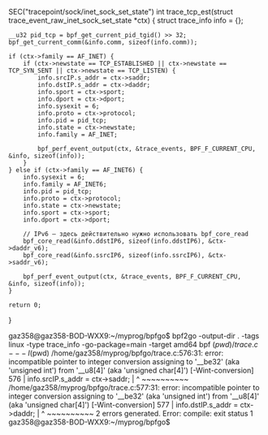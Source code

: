 SEC("tracepoint/sock/inet_sock_set_state")
int trace_tcp_est(struct trace_event_raw_inet_sock_set_state *ctx) {
    struct trace_info info = {};

    __u32 pid_tcp = bpf_get_current_pid_tgid() >> 32;
    bpf_get_current_comm(&info.comm, sizeof(info.comm));

    if (ctx->family == AF_INET) {
        if (ctx->newstate == TCP_ESTABLISHED || ctx->newstate == TCP_SYN_SENT || ctx->newstate == TCP_LISTEN) {
            info.srcIP.s_addr = ctx->saddr;
            info.dstIP.s_addr = ctx->daddr;
            info.sport = ctx->sport;
            info.dport = ctx->dport;
            info.sysexit = 6;
            info.proto = ctx->protocol;
            info.pid = pid_tcp;
            info.state = ctx->newstate;
            info.family = AF_INET;

            bpf_perf_event_output(ctx, &trace_events, BPF_F_CURRENT_CPU, &info, sizeof(info));
        }
    } else if (ctx->family == AF_INET6) {
        info.sysexit = 6;
        info.family = AF_INET6;
        info.pid = pid_tcp;
        info.proto = ctx->protocol;
        info.state = ctx->newstate;
        info.sport = ctx->sport;
        info.dport = ctx->dport;

        // IPv6 — здесь действительно нужно использовать bpf_core_read
        bpf_core_read(&info.ddstIP6, sizeof(info.ddstIP6), &ctx->daddr_v6);
        bpf_core_read(&info.ssrcIP6, sizeof(info.ssrcIP6), &ctx->saddr_v6);

        bpf_perf_event_output(ctx, &trace_events, BPF_F_CURRENT_CPU, &info, sizeof(info));
    }

    return 0;
}

gaz358@gaz358-BOD-WXX9:~/myprog/bpfgo$ bpf2go -output-dir . -tags linux -type trace_info -go-package=main -target amd64 bpf $(pwd)/trace.c -- -I$(pwd)
/home/gaz358/myprog/bpfgo/trace.c:576:31: error: incompatible pointer to integer conversion assigning to '__be32' (aka 'unsigned int') from '__u8[4]' (aka 'unsigned char[4]') [-Wint-conversion]
  576 |             info.srcIP.s_addr = ctx->saddr;
      |                               ^ ~~~~~~~~~~
/home/gaz358/myprog/bpfgo/trace.c:577:31: error: incompatible pointer to integer conversion assigning to '__be32' (aka 'unsigned int') from '__u8[4]' (aka 'unsigned char[4]') [-Wint-conversion]
  577 |             info.dstIP.s_addr = ctx->daddr;
      |                               ^ ~~~~~~~~~~
2 errors generated.
Error: compile: exit status 1
gaz358@gaz358-BOD-WXX9:~/myprog/bpfgo$ 







